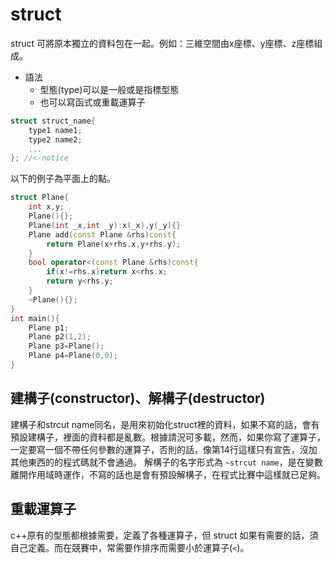 # struct

struct 可將原本獨立的資料包在一起。例如：三維空間由x座標、y座標、z座標組成。

-   語法
    -   型態(type)可以是一般或是指標型態
    -   也可以寫函式或重載運算子

```cpp
struct struct_name{
    type1 name1;
    type2 name2;
    ...
}; //<-notice
```

以下的例子為平面上的點。

```cpp
struct Plane{
    int x,y;
    Plane(){};
    Plane(int _x,int _y):x(_x),y(_y){}
    Plane add(const Plane &rhs)const{
        return Plane(x+rhs.x,y+rhs.y);
    }
    bool operator<(const Plane &rhs)const{
        if(x!=rhs.x)return x<rhs.x;
        return y<rhs.y;
    }
    ~Plane(){};
}
int main(){
    Plane p1;
    Plane p2(1,2);
    Plane p3=Plane();
    Plane p4=Plane(0,0);
}
```

## 建構子(constructor)、解構子(destructor)

建構子和strcut name同名，是用來初始化struct裡的資料，如果不寫的話，會有預設建構子，裡面的資料都是亂數。根據請況可多載，然而，如果你寫了運算子，一定要寫一個不帶任何參數的運算子，否則的話，像第14行這樣只有宣告，沒加其他東西的的程式碼就不會通過。
解構子的名字形式為 `~strcut name`，是在變數離開作用域時運作，不寫的話也是會有預設解構子，在程式比賽中這樣就已足夠。

## 重載運算子

c++原有的型態都根據需要，定義了各種運算子，但 struct 如果有需要的話，須自己定義。而在競賽中，常需要作排序而需要小於運算子(`<`)。
